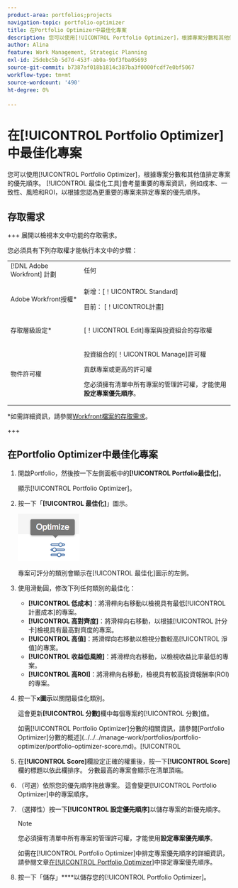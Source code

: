 ```yaml
---
product-area: portfolios;projects
navigation-topic: portfolio-optimizer
title: 在Portfolio Optimizer中最佳化專案
description: 您可以使用[!UICONTROL Portfolio Optimizer]，根據專案分數和其他值排定專案的優先順序。 Optimizer會考量重要的專案資訊，例如成本、一致性、風險和ROI，以根據對您而言更重要的專案來排定專案的優先順序。
author: Alina
feature: Work Management, Strategic Planning
exl-id: 25debc5b-5d7d-453f-ab0a-9bf3fba05693
source-git-commit: b7387af018b1814c387ba3f0000fcdf7e0bf5067
workflow-type: tm+mt
source-wordcount: '490'
ht-degree: 0%

---
```


# 在[!UICONTROL Portfolio Optimizer]中最佳化專案

您可以使用[!UICONTROL Portfolio Optimizer]，根據專案分數和其他值排定專案的優先順序。 [!UICONTROL 最佳化工具]會考量重要的專案資訊，例如成本、一致性、風險和ROI，以根據您認為更重要的專案來排定專案的優先順序。

## 存取需求

+++ 展開以檢視本文中功能的存取需求。

您必須具有下列存取權才能執行本文中的步驟：

<table style="table-layout:auto"> 
 <col> 
 <col> 
 <tbody> 
  <tr> 
   <td role="rowheader">[!DNL Adobe Workfront] 計劃</td> 
   <td> 任何</td> 
  </tr> 
  <tr> 
   <td role="rowheader">Adobe Workfront授權*</td> 
   <td> <p>新增：[！UICONTROL Standard] </p>
   <p>目前： [！UICONTROL計畫] </p> </td> 
  </tr> 
  <tr> 
   <td role="rowheader">存取層級設定*</td> 
   <td> <p>[！UICONTROL Edit]專案與投資組合的存取權</p> </td> 
  </tr> 
  <tr> 
   <td role="rowheader">物件許可權</td> 
   <td> <p>投資組合的[！UICONTROL Manage]許可權</p> <p>貢獻專案或更高的許可權</p> 
   <p>您必須擁有清單中所有專案的管理許可權，才能使用<b>設定專案優先順序</b>。</p>
    </td> 
  </tr> 
 </tbody> 
</table>

*如需詳細資訊，請參閱[Workfront檔案的存取需求](/help/quicksilver/administration-and-setup/add-users/access-levels-and-object-permissions/access-level-requirements-in-documentation.md)。

+++

## 在Portfolio Optimizer中最佳化專案

1. 開啟Portfolio，然後按一下左側面板中的&#x200B;**[!UICONTROL Portfolio最佳化]**。

   顯示[!UICONTROL Portfolio Optimizer]。

1. 按一下「**[!UICONTROL 最佳化]**」圖示。

   ![最佳化圖示](assets/optimize-icon-portfolio-optimizer.png)

   專案可評分的類別會顯示在[!UICONTROL 最佳化]圖示的左側。

1. 使用滑動圓，修改下列任何類別的最佳化：

   * **[!UICONTROL 低成本]**：將滑桿向右移動以檢視具有最低[!UICONTROL 計畫成本]的專案。
   * **[!UICONTROL 高對齊度]**：將滑桿向右移動，以根據[!UICONTROL 計分卡]檢視具有最高對齊度的專案。
   * **[!UICONTROL 高值]**：將滑桿向右移動以檢視分數較高[!UICONTROL 淨值]的專案。
   * **[!UICONTROL 收益低風險]**：將滑桿向右移動，以檢視收益比率最低的專案。
   * **[!UICONTROL 高ROI]**：將滑桿向右移動，檢視具有較高投資報酬率(ROI)的專案。

1. 按一下&#x200B;**x圖示**&#x200B;以關閉最佳化類別。

   這會更新&#x200B;**[!UICONTROL 分數]**&#x200B;欄中每個專案的[!UICONTROL 分數]值。

   如需[!UICONTROL Portfolio Optimizer]分數的相關資訊，請參閱[Portfolio Optimizer]分數的概述](../../../manage-work/portfolios/portfolio-optimizer/portfolio-optimizer-score.md)。[!UICONTROL 

1. 在&#x200B;**[!UICONTROL Score]**&#x200B;欄設定正確的權重後，按一下&#x200B;**[!UICONTROL Score]**&#x200B;欄的標題以依此欄排序。 分數最高的專案會顯示在清單頂端。

1. （可選）依照您的優先順序拖放專案。
這會變更[!UICONTROL Portfolio Optimizer]中的專案順序。
1. （選擇性）按一下&#x200B;**[!UICONTROL 設定優先順序]**&#x200B;以儲存專案的新優先順序。

   >[!NOTE]
   >
   >   您必須擁有清單中所有專案的管理許可權，才能使用&#x200B;**設定專案優先順序**。

   如需在[!UICONTROL Portfolio Optimizer]中排定專案優先順序的詳細資訊，請參閱文章[在[!UICONTROL Portfolio Optimizer]](../../../manage-work/portfolios/portfolio-optimizer/prioritize-projects-in-portfolio-optimizer.md)中排定專案優先順序。

1. 按一下「儲存」****&#x200B;以儲存您的[!UICONTROL Portfolio Optimizer]。
